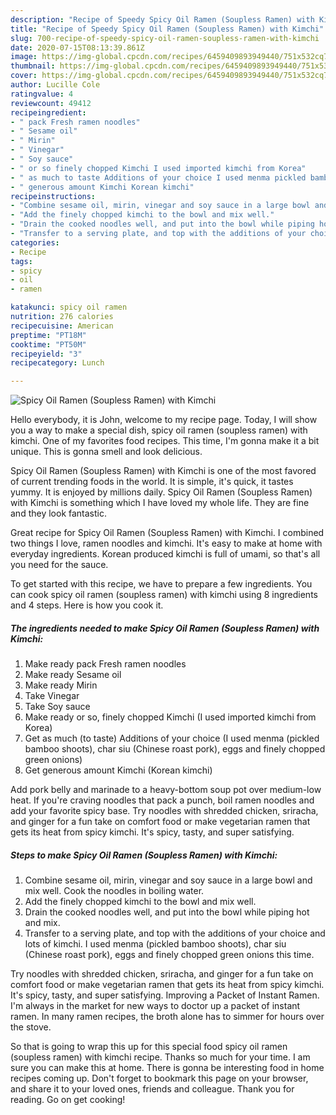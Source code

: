 ```yaml
---
description: "Recipe of Speedy Spicy Oil Ramen (Soupless Ramen) with Kimchi"
title: "Recipe of Speedy Spicy Oil Ramen (Soupless Ramen) with Kimchi"
slug: 700-recipe-of-speedy-spicy-oil-ramen-soupless-ramen-with-kimchi
date: 2020-07-15T08:13:39.861Z
image: https://img-global.cpcdn.com/recipes/6459409893949440/751x532cq70/spicy-oil-ramen-soupless-ramen-with-kimchi-recipe-main-photo.jpg
thumbnail: https://img-global.cpcdn.com/recipes/6459409893949440/751x532cq70/spicy-oil-ramen-soupless-ramen-with-kimchi-recipe-main-photo.jpg
cover: https://img-global.cpcdn.com/recipes/6459409893949440/751x532cq70/spicy-oil-ramen-soupless-ramen-with-kimchi-recipe-main-photo.jpg
author: Lucille Cole
ratingvalue: 4
reviewcount: 49412
recipeingredient:
- " pack Fresh ramen noodles"
- " Sesame oil"
- " Mirin"
- " Vinegar"
- " Soy sauce"
- " or so finely chopped Kimchi I used imported kimchi from Korea"
- " as much to taste Additions of your choice I used menma pickled bamboo shoots char siu Chinese roast pork eggs and finely chopped green onions"
- " generous amount Kimchi Korean kimchi"
recipeinstructions:
- "Combine sesame oil, mirin, vinegar and soy sauce in a large bowl and mix well.  Cook the noodles in boiling water."
- "Add the finely chopped kimchi to the bowl and mix well."
- "Drain the cooked noodles well, and put into the bowl while piping hot and mix."
- "Transfer to a serving plate, and top with the additions of your choice and lots of kimchi. I used menma (pickled bamboo shoots), char siu (Chinese roast pork), eggs and finely chopped green onions this time."
categories:
- Recipe
tags:
- spicy
- oil
- ramen

katakunci: spicy oil ramen 
nutrition: 276 calories
recipecuisine: American
preptime: "PT18M"
cooktime: "PT50M"
recipeyield: "3"
recipecategory: Lunch

---
```



![Spicy Oil Ramen (Soupless Ramen) with Kimchi](https://img-global.cpcdn.com/recipes/6459409893949440/751x532cq70/spicy-oil-ramen-soupless-ramen-with-kimchi-recipe-main-photo.jpg)

Hello everybody, it is John, welcome to my recipe page. Today, I will show you a way to make a special dish, spicy oil ramen (soupless ramen) with kimchi. One of my favorites food recipes. This time, I'm gonna make it a bit unique. This is gonna smell and look delicious.

Spicy Oil Ramen (Soupless Ramen) with Kimchi is one of the most favored of current trending foods in the world. It is simple, it's quick, it tastes yummy. It is enjoyed by millions daily. Spicy Oil Ramen (Soupless Ramen) with Kimchi is something which I have loved my whole life. They are fine and they look fantastic.

Great recipe for Spicy Oil Ramen (Soupless Ramen) with Kimchi. I combined two things I love, ramen noodles and kimchi. It&#39;s easy to make at home with everyday ingredients. Korean produced kimchi is full of umami, so that&#39;s all you need for the sauce.


To get started with this recipe, we have to prepare a few ingredients. You can cook spicy oil ramen (soupless ramen) with kimchi using 8 ingredients and 4 steps. Here is how you cook it.

<!--inarticleads1-->

##### The ingredients needed to make Spicy Oil Ramen (Soupless Ramen) with Kimchi:

1. Make ready  pack Fresh ramen noodles
1. Make ready  Sesame oil
1. Make ready  Mirin
1. Take  Vinegar
1. Take  Soy sauce
1. Make ready  or so, finely chopped Kimchi (I used imported kimchi from Korea)
1. Get  as much (to taste) Additions of your choice (I used menma (pickled bamboo shoots), char siu (Chinese roast pork), eggs and finely chopped green onions)
1. Get  generous amount Kimchi (Korean kimchi)


Add pork belly and marinade to a heavy-bottom soup pot over medium-low heat. If you&#39;re craving noodles that pack a punch, boil ramen noodles and add your favorite spicy base. Try noodles with shredded chicken, sriracha, and ginger for a fun take on comfort food or make vegetarian ramen that gets its heat from spicy kimchi. It&#39;s spicy, tasty, and super satisfying. 

<!--inarticleads2-->

##### Steps to make Spicy Oil Ramen (Soupless Ramen) with Kimchi:

1. Combine sesame oil, mirin, vinegar and soy sauce in a large bowl and mix well.  Cook the noodles in boiling water.
1. Add the finely chopped kimchi to the bowl and mix well.
1. Drain the cooked noodles well, and put into the bowl while piping hot and mix.
1. Transfer to a serving plate, and top with the additions of your choice and lots of kimchi. I used menma (pickled bamboo shoots), char siu (Chinese roast pork), eggs and finely chopped green onions this time.


Try noodles with shredded chicken, sriracha, and ginger for a fun take on comfort food or make vegetarian ramen that gets its heat from spicy kimchi. It&#39;s spicy, tasty, and super satisfying. Improving a Packet of Instant Ramen. I&#39;m always in the market for new ways to doctor up a packet of instant ramen. In many ramen recipes, the broth alone has to simmer for hours over the stove. 

So that is going to wrap this up for this special food spicy oil ramen (soupless ramen) with kimchi recipe. Thanks so much for your time. I am sure you can make this at home. There is gonna be interesting food in home recipes coming up. Don't forget to bookmark this page on your browser, and share it to your loved ones, friends and colleague. Thank you for reading. Go on get cooking!
